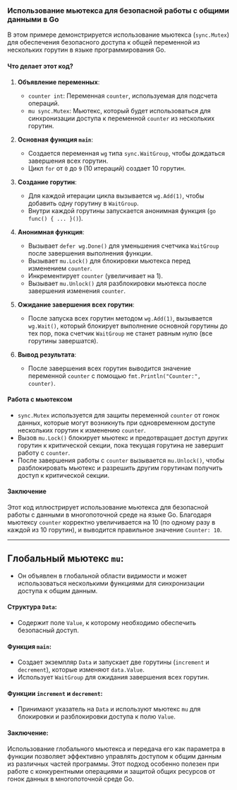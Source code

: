 ### Использование мьютекса для безопасной работы с общими данными в Go

В этом примере демонстрируется использование мьютекса (`sync.Mutex`) для обеспечения безопасного доступа к общей переменной из нескольких горутин в языке программирования Go.

#### Что делает этот код?

1. **Объявление переменных**:
    - `counter int`: Переменная `counter`, используемая для подсчета операций.
    - `mu sync.Mutex`: Мьютекс, который будет использоваться для синхронизации доступа к переменной `counter` из нескольких горутин.

2. **Основная функция `main`**:
    - Создается переменная `wg` типа `sync.WaitGroup`, чтобы дождаться завершения всех горутин.
    - Цикл `for` от `0` до `9` (10 итераций) создает 10 горутин.

3. **Создание горутин**:
    - Для каждой итерации цикла вызывается `wg.Add(1)`, чтобы добавить одну горутину в `WaitGroup`.
    - Внутри каждой горутины запускается анонимная функция (`go func() { ... }()`).

4. **Анонимная функция**:
    - Вызывает `defer wg.Done()` для уменьшения счетчика `WaitGroup` после завершения выполнения функции.
    - Вызывает `mu.Lock()` для блокировки мьютекса перед изменением `counter`.
    - Инкрементирует `counter` (увеличивает на 1).
    - Вызывает `mu.Unlock()` для разблокировки мьютекса после завершения изменения `counter`.

5. **Ожидание завершения всех горутин**:
    - После запуска всех горутин методом `wg.Add(1)`, вызывается `wg.Wait()`, который блокирует выполнение основной горутины до тех пор, пока счетчик `WaitGroup` не станет равным нулю (все горутины завершатся).

6. **Вывод результата**:
    - После завершения всех горутин выводится значение переменной `counter` с помощью `fmt.Println("Counter:", counter)`.

#### Работа с мьютексом

- `sync.Mutex` используется для защиты переменной `counter` от гонок данных, которые могут возникнуть при одновременном доступе нескольких горутин к изменению `counter`.
- Вызов `mu.Lock()` блокирует мьютекс и предотвращает доступ других горутин к критической секции, пока текущая горутина не завершит работу с `counter`.
- После завершения работы с `counter` вызывается `mu.Unlock()`, чтобы разблокировать мьютекс и разрешить другим горутинам получить доступ к критической секции.

#### Заключение

Этот код иллюстрирует использование мьютекса для безопасной работы с данными в многопоточной среде на языке Go. Благодаря мьютексу `counter` корректно увеличивается на 10 (по одному разу в каждой из 10 горутин), и выводится правильное значение `Counter: 10`.

___

## Глобальный мьютекс `mu`:
- Он объявлен в глобальной области видимости и может использоваться несколькими функциями для синхронизации доступа к общим данным.

#### Структура `Data`:
- Содержит поле `Value`, к которому необходимо обеспечить безопасный доступ.

#### Функция `main`:
- Создает экземпляр `Data` и запускает две горутины (`increment` и `decrement`), которые изменяют `data.Value`.
- Использует `WaitGroup` для ожидания завершения всех горутин.

#### Функции `increment` и `decrement`:
- Принимают указатель на `Data` и используют мьютекс `mu` для блокировки и разблокировки доступа к полю `Value`.

#### Заключение:
Использование глобального мьютекса и передача его как параметра в функции позволяет эффективно управлять доступом к общим данным из различных частей программы. Этот подход особенно полезен при работе с конкурентными операциями и защитой общих ресурсов от гонок данных в многопоточной среде Go.

